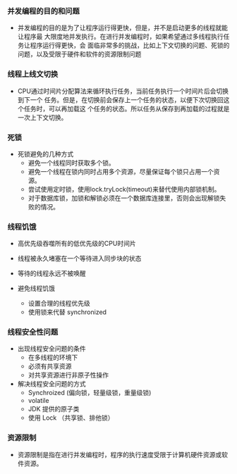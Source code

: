 ### 并发编程的目的和问题
* 并发编程的目的是为了让程序运行得更快，但是，并不是启动更多的线程就能让程序最 大限度地并发执行。在进行并发编程时，如果希望通过多线程执行任务让程序运行得更快，会 面临非常多的挑战，比如上下文切换的问题、死锁的问题，以及受限于硬件和软件的资源限制问题

### 线程上线文切换
* CPU通过时间片分配算法来循环执行任务，当前任务执行一个时间片后会切换到下一个 任务。但是，在切换前会保存上一个任务的状态，以便下次切换回这个任务时，可以再加载这 个任务的状态。所以任务从保存到再加载的过程就是一次上下文切换。

### 死锁
* 死锁避免的几种方式
  * 避免一个线程同时获取多个锁。
  * 避免一个线程在锁内同时占用多个资源，尽量保证每个锁只占用一个资源。
  * 尝试使用定时锁，使用lock.tryLock(timeout)来替代使用内部锁机制。
  * 对于数据库锁，加锁和解锁必须在一个数据库连接里，否则会出现解锁失败的情况。

### 线程饥饿
* 高优先级吞噬所有的低优先级的CPU时间片
* 线程被永久堵塞在一个等待进入同步块的状态
* 等待的线程永远不被唤醒

* 避免线程饥饿
  * 设置合理的线程优先级
  * 使用锁来代替 synchronized

### 线程安全性问题
* 出现线程安全问题的条件
  * 在多线程的环境下
  * 必须有共享资源
  * 对共享资源进行非原子性操作
* 解决线程安全问题的方式
  * Synchroized (偏向锁，轻量级锁，重量级锁)
  * volatile
  * JDK 提供的原子类
  * 使用 Lock （共享锁、排他锁）


### 资源限制
* 资源限制是指在进行并发编程时，程序的执行速度受限于计算机硬件资源或软件资源。